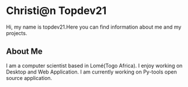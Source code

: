 # Christi@n Topdev21

Hi, my name is topdev21.Here you can find information about me and my projects.

## About Me

I am a computer scientist based in Lomé(Togo Africa). I enjoy working on Desktop and Web Application. I am currently working on Py-tools open source application.
